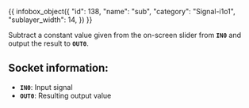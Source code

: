 {{ infobox_object({
	"id": 138,
	"name": "sub",
	"category": "Signal-i1o1",
	"sublayer_width": 14,
}) }}

Subtract a constant value given from the on-screen slider from **`IN0`** and output the result to **`OUT0`**.

## Socket information:
- **`IN0`**: Input signal
- **`OUT0`**: Resulting output value
